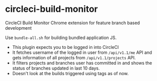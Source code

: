 # circleci-build-monitor
CircleCI Build Monitor Chrome extension for feature branch based development

Use `bundle-all.sh` for building bundled application JS.

* This plugin expects you to be logged in into CircleCI
* It fetches username of the logged in user from `/api/v1.1/me` API and gets information of all projects from `/api/v1.1/projects` API.
* It filters projects and branches user has committed in and shows the status of branches updated in last 10 days.
* Doesn't look at the builds triggered using tags as of now.
